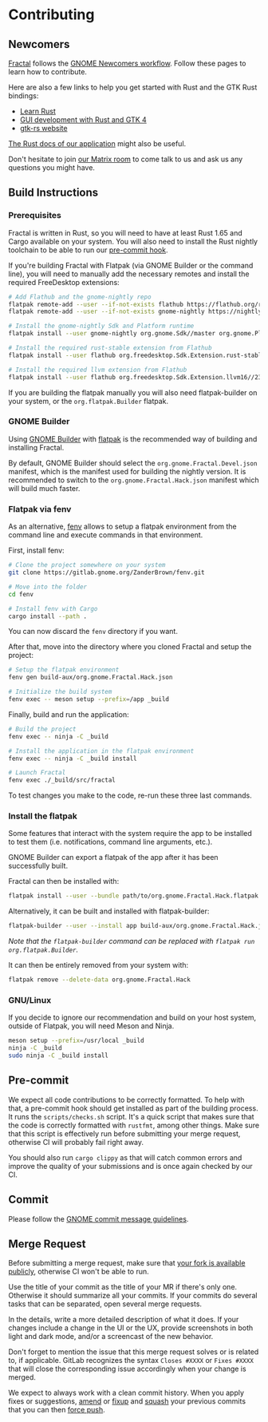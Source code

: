 # Contributing

## Newcomers

[Fractal](https://gitlab.gnome.org/GNOME/fractal/) follows the [GNOME Newcomers workflow](https://wiki.gnome.org/Newcomers/).
Follow these pages to learn how to contribute.

Here are also a few links to help you get started with Rust and the GTK Rust bindings:

- [Learn Rust](https://www.rust-lang.org/learn)
- [GUI development with Rust and GTK 4](https://gtk-rs.org/gtk4-rs/stable/latest/book)
- [gtk-rs website](https://gtk-rs.org/)

[The Rust docs of our application](https://gnome.pages.gitlab.gnome.org/fractal/) might also be
useful.

Don't hesitate to join [our Matrix room](https://matrix.to/#/#fractal:gnome.org) to come talk to us
and ask us any questions you might have.

## Build Instructions

### Prerequisites

Fractal is written in Rust, so you will need to have at least Rust 1.65 and Cargo available on your
system. You will also need to install the Rust nightly toolchain to be able to run our
[pre-commit hook](#pre-commit).

If you're building Fractal with Flatpak (via GNOME Builder or the command line), you will need to
manually add the necessary remotes and install the required FreeDesktop extensions:

```sh
# Add Flathub and the gnome-nightly repo
flatpak remote-add --user --if-not-exists flathub https://flathub.org/repo/flathub.flatpakrepo
flatpak remote-add --user --if-not-exists gnome-nightly https://nightly.gnome.org/gnome-nightly.flatpakrepo

# Install the gnome-nightly Sdk and Platform runtime
flatpak install --user gnome-nightly org.gnome.Sdk//master org.gnome.Platform//master

# Install the required rust-stable extension from Flathub
flatpak install --user flathub org.freedesktop.Sdk.Extension.rust-stable//23.08beta

# Install the required llvm extension from Flathub
flatpak install --user flathub org.freedesktop.Sdk.Extension.llvm16//23.08beta
```

If you are building the flatpak manually you will also need flatpak-builder on your system, or the
`org.flatpak.Builder` flatpak.

### GNOME Builder

Using [GNOME Builder](https://wiki.gnome.org/Apps/Builder) with [flatpak](https://flatpak.org/) is
the recommended way of building and installing Fractal.

By default, GNOME Builder should select the `org.gnome.Fractal.Devel.json` manifest, which is the
manifest used for building the nightly version. It is recommended to switch to the
`org.gnome.Fractal.Hack.json` manifest which will build much faster.

### Flatpak via fenv

As an alternative, [fenv](https://gitlab.gnome.org/ZanderBrown/fenv) allows to setup a flatpak
environment from the command line and execute commands in that environment.

First, install fenv:

```sh
# Clone the project somewhere on your system
git clone https://gitlab.gnome.org/ZanderBrown/fenv.git

# Move into the folder
cd fenv

# Install fenv with Cargo
cargo install --path .
```

You can now discard the `fenv` directory if you want.

After that, move into the directory where you cloned Fractal and setup the project:

```sh
# Setup the flatpak environment
fenv gen build-aux/org.gnome.Fractal.Hack.json

# Initialize the build system
fenv exec -- meson setup --prefix=/app _build
```

Finally, build and run the application:

```sh
# Build the project
fenv exec -- ninja -C _build

# Install the application in the flatpak environment
fenv exec -- ninja -C _build install

# Launch Fractal
fenv exec ./_build/src/fractal
```

To test changes you make to the code, re-run these three last commands.

### Install the flatpak

Some features that interact with the system require the app to be installed to test them (i.e.
notifications, command line arguments, etc.).

GNOME Builder can export a flatpak of the app after it has been successfully built.

Fractal can then be installed with:

```sh
flatpak install --user --bundle path/to/org.gnome.Fractal.Hack.flatpak 
```

Alternatively, it can be built and installed with flatpak-builder:

```sh
flatpak-builder --user --install app build-aux/org.gnome.Fractal.Hack.json
```

_Note that the `flatpak-builder` command can be replaced with `flatpak run org.flatpak.Builder`._

It can then be entirely removed from your system with:

```sh
flatpak remove --delete-data org.gnome.Fractal.Hack
```

### GNU/Linux

If you decide to ignore our recommendation and build on your host system, outside of Flatpak, you
will need Meson and Ninja.

```sh
meson setup --prefix=/usr/local _build
ninja -C _build
sudo ninja -C _build install
```

## Pre-commit

We expect all code contributions to be correctly formatted. To help with that, a pre-commit hook
should get installed as part of the building process. It runs the `scripts/checks.sh` script. It's a
quick script that makes sure that the code is correctly formatted with `rustfmt`, among other
things. Make sure that this script is effectively run before submitting your merge request,
otherwise CI will probably fail right away.

You should also run `cargo clippy` as that will catch common errors and improve the quality of your
submissions and is once again checked by our CI.

## Commit

Please follow the [GNOME commit message guidelines](https://wiki.gnome.org/Git/CommitMessages).

## Merge Request

Before submitting a merge request, make sure that [your fork is available publicly](https://gitlab.gnome.org/help/user/public_access.md),
otherwise CI won't be able to run.

Use the title of your commit as the title of your MR if there's only one. Otherwise it should
summarize all your commits. If your commits do several tasks that can be separated, open several
merge requests.

In the details, write a more detailed description of what it does. If your changes include a change
in the UI or the UX, provide screenshots in both light and dark mode, and/or a screencast of the
new behavior.

Don't forget to mention the issue that this merge request solves or is related to, if applicable.
GitLab recognizes the syntax `Closes #XXXX` or `Fixes #XXXX` that will close the corresponding
issue accordingly when your change is merged.

We expect to always work with a clean commit history. When you apply fixes or suggestions,
[amend](https://git-scm.com/docs/git-commit#Documentation/git-commit.txt---amend) or
[fixup](https://git-scm.com/docs/git-commit#Documentation/git-commit.txt---fixupamendrewordltcommitgt)
and [squash](https://git-scm.com/docs/git-rebase#Documentation/git-rebase.txt---autosquash) your
previous commits that you can then [force push](https://git-scm.com/docs/git-push#Documentation/git-push.txt--f).
